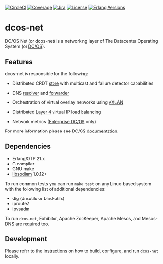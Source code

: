[![CircleCI][circleci badge]][circleci]
[![Coverage][coverage badge]][covercov]
[![Jira][jira badge]][jira]
[![License][license badge]][license]
[![Erlang Versions][erlang version badge]][erlang]

# dcos-net

DC/OS Net (or dcos-net) is a networking layer of The Datacenter Operating System
(or [DC/OS](http://dcos.io/)).

## Features

dcos-net is responsible for the following:

* Distributed CRDT [store](https://github.com/dcos/lashup) with multicast and
  failure detector capabilities

* DNS [resolver](https://github.com/aetrion/erl-dns) and [forwarder](docs/dcos_dns.md)

* Orchestration of virtual overlay networks using
  [VXLAN](https://tools.ietf.org/html/rfc7348)

* Distributed [Layer 4](http://www.linuxvirtualserver.org/software/ipvs.html)
  virtual IP load balancing

* Network metrics ([Enterprise DC/OS](https://mesosphere.com/product/) only)

For more information please see DC/OS [documentation](https://dcos.io/docs/latest/networking/).

## Dependencies

* Erlang/OTP 21.x
* C compiler
* GNU make
* [libsodium](https://libsodium.org/) 1.0.12+

To run common tests you can run `make test` on any Linux-based system with the
following list of additional dependencies:

* dig (dnsutils or bind-utils)
* iproute2
* ipvsadm

To run `dcos-net`, Exhibitor, Apache ZooKeeper, Apache Mesos, and Mesos-DNS are
required too.

## Development

Please refer to the [instructions](docs/dev.md) on how to build, configure,
and run `dcos-net` locally.

<!-- Badges -->
[circleci badge]: https://img.shields.io/circleci/project/github/dcos/dcos-net/master.svg?style=flat-square
[coverage badge]: https://img.shields.io/codecov/c/github/dcos/dcos-net/master.svg?style=flat-square
[jira badge]: https://img.shields.io/badge/issues-jira-yellow.svg?style=flat-square
[license badge]: https://img.shields.io/github/license/dcos/dcos-net.svg?style=flat-square
[erlang version badge]: https://img.shields.io/badge/erlang-21.x-blue.svg?style=flat-square

<!-- Links -->
[circleci]: https://circleci.com/gh/dcos/dcos-net
[covercov]: https://codecov.io/gh/dcos/dcos-net
[jira]: https://jira.dcos.io/issues/?jql=component+%3D+networking+AND+project+%3D+DCOS_OSS
[license]: ./LICENSE
[erlang]: http://erlang.org/

